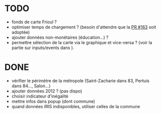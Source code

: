 TODO
====

- fonds de carte Frioul ?
- optimiser temps de chargement ? (besoin d'attendre que la [PR #163](https://github.com/rstudio/leaflet/pull/163#discussion_r37116951) soit adoptée)
- ajouter données non-monétaires (éducation...) ?
- permettre sélection de la carte via le graphique et vice-versa ? (voir la partie sur inputs/events dans [](http://rstudio.github.io/leaflet/shiny.html)). 

DONE
====
- vérifier le périmètre de la métropole (Saint-Zacharie dans 83, Pertuis dans 84..., Salon...)
- ajouter données 2012 ? (pas dispo)
- choisir indicateur d'inégalité
- mettre infos dans popup (dont commune)
- quand données IRIS indisponibles, utiliser celles de la commune 
